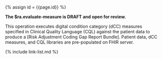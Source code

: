 
{% assign id = {{page.id}} %}

<div class="note-to-balloters" markdown="1">

**The $ra.evaluate-measure is DRAFT and open for review.**

<div class="bg-success" markdown="1">
This operation executes digital condition category (dCC) measures specified in Clinical Quality Language (CQL) against the patient data to produce a [Risk Adjustment Coding Gap Report Bundle]. Patient data, dCC measures, and CQL libraries are pre-populated on FHIR server. 

</div><!-- new content -->

{% include link-list.md %}
